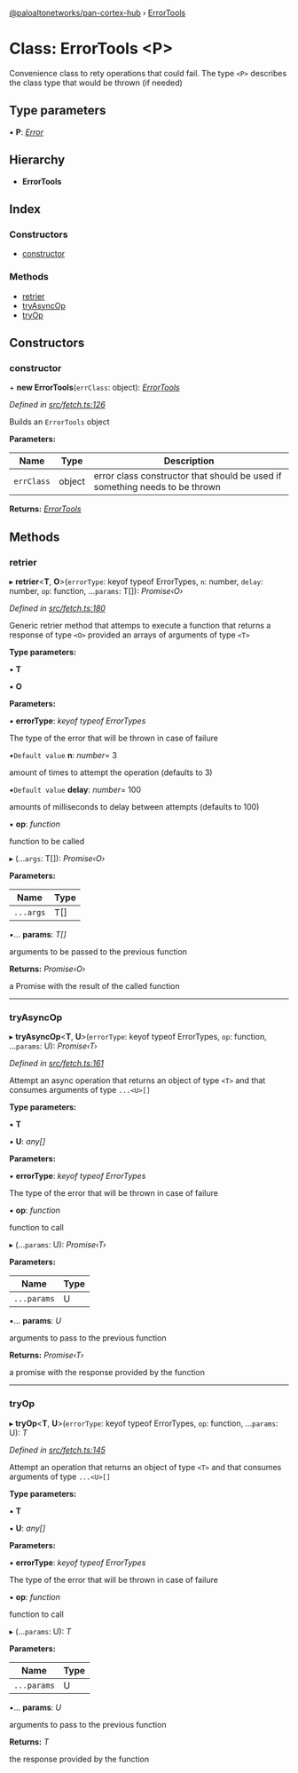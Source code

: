 [@paloaltonetworks/pan-cortex-hub](../README.md) › [ErrorTools](errortools.md)

# Class: ErrorTools <**P**>

Convenience class to rety operations that could fail. The type `<P>`
describes the class type that would be thrown (if needed)

## Type parameters

▪ **P**: *[Error](sdkerror.md#static-error)*

## Hierarchy

* **ErrorTools**

## Index

### Constructors

* [constructor](errortools.md#constructor)

### Methods

* [retrier](errortools.md#retrier)
* [tryAsyncOp](errortools.md#tryasyncop)
* [tryOp](errortools.md#tryop)

## Constructors

###  constructor

\+ **new ErrorTools**(`errClass`: object): *[ErrorTools](errortools.md)*

*Defined in [src/fetch.ts:126](https://github.com/xhoms/pan-cortex-hub-nodejs/blob/8b95863/src/fetch.ts#L126)*

Builds an `ErrorTools` object

**Parameters:**

Name | Type | Description |
------ | ------ | ------ |
`errClass` | object | error class constructor that should be used if something needs to be thrown  |

**Returns:** *[ErrorTools](errortools.md)*

## Methods

###  retrier

▸ **retrier**<**T**, **O**>(`errorType`: keyof typeof ErrorTypes, `n`: number, `delay`: number, `op`: function, ...`params`: T[]): *Promise‹O›*

*Defined in [src/fetch.ts:180](https://github.com/xhoms/pan-cortex-hub-nodejs/blob/8b95863/src/fetch.ts#L180)*

Generic retrier method that attemps to execute a function that returns a
response of type `<O>` provided an arrays of arguments of type `<T>`

**Type parameters:**

▪ **T**

▪ **O**

**Parameters:**

▪ **errorType**: *keyof typeof ErrorTypes*

The type of the error that will be thrown in case of failure

▪`Default value`  **n**: *number*= 3

amount of times to attempt the operation (defaults to 3)

▪`Default value`  **delay**: *number*= 100

amounts of milliseconds to delay between attempts (defaults
to 100)

▪ **op**: *function*

function to be called

▸ (...`args`: T[]): *Promise‹O›*

**Parameters:**

Name | Type |
------ | ------ |
`...args` | T[] |

▪... **params**: *T[]*

arguments to be passed to the previous function

**Returns:** *Promise‹O›*

a Promise with the result of the called function

___

###  tryAsyncOp

▸ **tryAsyncOp**<**T**, **U**>(`errorType`: keyof typeof ErrorTypes, `op`: function, ...`params`: U): *Promise‹T›*

*Defined in [src/fetch.ts:161](https://github.com/xhoms/pan-cortex-hub-nodejs/blob/8b95863/src/fetch.ts#L161)*

Attempt an async operation that returns an object of type `<T>` and that
consumes arguments of type `...<U>[]`

**Type parameters:**

▪ **T**

▪ **U**: *any[]*

**Parameters:**

▪ **errorType**: *keyof typeof ErrorTypes*

The type of the error that will be thrown in case of failure

▪ **op**: *function*

function to call

▸ (...`params`: U): *Promise‹T›*

**Parameters:**

Name | Type |
------ | ------ |
`...params` | U |

▪... **params**: *U*

arguments to pass to the previous function

**Returns:** *Promise‹T›*

a promise with the response provided by the function

___

###  tryOp

▸ **tryOp**<**T**, **U**>(`errorType`: keyof typeof ErrorTypes, `op`: function, ...`params`: U): *T*

*Defined in [src/fetch.ts:145](https://github.com/xhoms/pan-cortex-hub-nodejs/blob/8b95863/src/fetch.ts#L145)*

Attempt an operation that returns an object of type `<T>` and that
consumes arguments of type `...<U>[]`

**Type parameters:**

▪ **T**

▪ **U**: *any[]*

**Parameters:**

▪ **errorType**: *keyof typeof ErrorTypes*

The type of the error that will be thrown in case of failure

▪ **op**: *function*

function to call

▸ (...`params`: U): *T*

**Parameters:**

Name | Type |
------ | ------ |
`...params` | U |

▪... **params**: *U*

arguments to pass to the previous function

**Returns:** *T*

the response provided by the function

